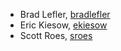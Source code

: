 - Brad Lefler, [bradlefler](https://github.com/bradlefler)
- Eric Kiesow, [ekiesow](https://github.com/ekiesow)
- Scott Roes,  [sroes](https://github.com/sroes)

